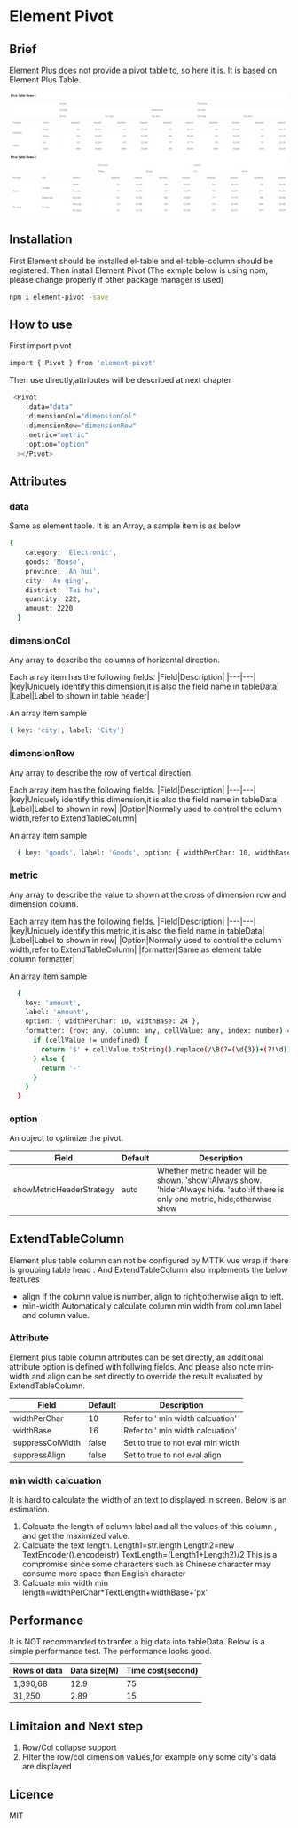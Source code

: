 # Element Pivot

## Brief

Element Plus does not provide a pivot table to, so here it is.
It is based on Element Plus Table.

![Screen](https://github.com/jamie-mttk/element-pivot/blob/master/src/screen.png)

## Installation

First Element should be installed.el-table and el-table-column should be registered.
Then install Element Pivot (The exmple below is using npm, please change properly if other package manager is used)

```sh
npm i element-pivot -save
```

## How to use

First import pivot

```sh
import { Pivot } from 'element-pivot'
```

Then use directly,attributes will be described at next chapter

```sh
 <Pivot
    :data="data"
    :dimensionCol="dimensionCol"
    :dimensionRow="dimensionRow"
    :metric="metric"
    :option="option"
  ></Pivot>
```

## Attributes

### data

Same as element table. It is an Array, a sample item is as below

```sh
{
    category: 'Electronic',
    goods: 'Mouse',
    province: 'An hui',
    city: 'An qing',
    district: 'Tai hu',
    quantity: 222,
    amount: 2220
  }
```

### dimensionCol

Any array to describe the columns of horizontal direction.

Each array item has the following fields.
|Field|Description|
|---|---|
|key|Uniquely identify this dimension,it is also the field name in tableData|
|Label|Label to shown in table header|

An array item sample

```sh
{ key: 'city', label: 'City'}
```

### dimensionRow

Any array to describe the row of vertical direction.

Each array item has the following fields.
|Field|Description|
|---|---|
|key|Uniquely identify this dimension,it is also the field name in tableData|
|Label|Label to shown in row|
|Option|Normally used to control the column width,refer to ExtendTableColumn|

An array item sample

```sh
  { key: 'goods', label: 'Goods', option: { widthPerChar: 10, widthBase: 32 } }
```

### metric

Any array to describe the value to shown at the cross of dimension row and dimension column.

Each array item has the following fields.
|Field|Description|
|---|---|
|key|Uniquely identify this metric,it is also the field name in tableData|
|Label|Label to shown in row|
|Option|Normally used to control the column width,refer to ExtendTableColumn|
|formatter|Same as element table column formatter|

An array item sample

```sh
  {
    key: 'amount',
    label: 'Amount',
    option: { widthPerChar: 10, widthBase: 24 },
    formatter: (row: any, column: any, cellValue: any, index: number) => {
      if (cellValue != undefined) {
        return '$' + cellValue.toString().replace(/\B(?=(\d{3})+(?!\d))/g, ',')
      } else {
        return '-'
      }
    }
  }
```

### option

An object to optimize the pivot.

| Field                    | Default | Description                                                                                                                          |
| ------------------------ | ------- | ------------------------------------------------------------------------------------------------------------------------------------ |
| showMetricHeaderStrategy | auto    | Whether metric header will be shown. 'show':Always show. 'hide':Always hide. 'auto':if there is only one metric, hide;otherwise show |

## ExtendTableColumn

Element plus table column can not be configured by MTTK vue wrap if there is grouping table head .
And ExtendTableColumn also implements the below features

- align
  If the column value is number, align to right;otherwise align to left.
- min-width
  Automatically calculate column min width from column label and column value.

### Attribute

Element plus table column attributes can be set directly, an additional attribute option is defined with follwing fields.
And please also note min-width and align can be set directly to override the result evaluated by ExtendTableColumn.

| Field            | Default | Description                       |
| ---------------- | ------- | --------------------------------- |
| widthPerChar     | 10      | Refer to ' min width calcuation'  |
| widthBase        | 16      | Refer to ' min width calcuation'  |
| suppressColWidth | false   | Set to true to not eval min width |
| suppressAlign    | false   | Set to true to not eval align     |

### min width calcuation

It is hard to calculate the width of an text to displayed in screen. Below is an estimation.

1. Calcuate the length of column label and all the values of this column , and get the maximized value.
2. Calcuate the text length.
   Length1=str.length
   Length2=new TextEncoder().encode(str)
   TextLength=(Length1+Length2)/2
   This is a compromise since some characters such as Chinese character may consume more space than English character
3. Calcuate min width
   min length=widthPerChar\*TextLength+widthBase+'px'

## Performance

It is NOT recommanded to tranfer a big data into tableData. Below is a simple performance test. The performance looks good.

| Rows of data | Data size(M) | Time cost(second) |
| ------------ | ------------ | ----------------- |
| 1,390,68     | 12.9         | 75                |
| 31,250       | 2.89         | 15                |

## Limitaion and Next step

1. Row/Col collapse support
2. Filter the row/col dimension values,for example only some city's data are displayed

## Licence

MIT

